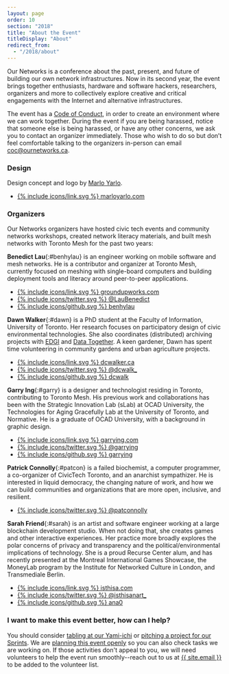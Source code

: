 ```yaml
---
layout: page
order: 10
section: "2018"
title: "About the Event"
titleDisplay: "About"
redirect_from:
  - "/2018/about"
---
```


Our Networks is a conference about the past, present, and future of building our own network infrastructures. Now in its second year, the event brings together enthusiasts, hardware and software hackers, researchers, organizers and more to collectively explore creative and critical engagements with the Internet and alternative infrastructures.

The event has a <a href="/code-of-conduct/">Code of Conduct</a>, in order to create an environment where we can work together. During the event if you are being harassed, notice that someone else is being harassed, or have any other concerns, we ask you to contact an organizer immediately. Those who wish to do so but don’t feel comfortable talking to the organizers in-person can email <a href="mailto:coc@ournetworks.ca">coc@ournetworks.ca</a>.

###  Design

Design concept and logo by [Marlo Yarlo](http://www.marloyarlo.com/).

<ul class="bio-sm-list">
  <li class="bio-sm-list-item"><a href="http://www.marloyarlo.com/" target="_blank">{% include icons/link.svg %}&nbsp;marloyarlo.com</a></li>
</ul>

###  Organizers

Our Networks organizers have hosted civic tech events and community networks workshops, created network literacy materials, and built mesh networks with Toronto Mesh for the past two years:

**Benedict Lau**{:#benhylau} is an engineer working on mobile software and mesh networks. He is a contributor and organizer at Toronto Mesh, currently focused on meshing with single-board computers and building deployment tools and literacy around peer-to-peer applications.

<ul class="bio-sm-list">
 <li class="bio-sm-list-item"><a href="http://www.groundupworks.com/" target="_blank">{% include icons/link.svg %}&nbsp;groundupworks.com </a></li>
 <li class="bio-sm-list-item"><a href="https://twitter.com/LauBenedict" target="_blank">{% include icons/twitter.svg %}&nbsp;@LauBenedict</a></li>
 <li class="bio-sm-list-item"><a href="https://github.com/benhylau" target="_blank">{% include icons/github.svg %}&nbsp;benhylau</a></li>
</ul>

**Dawn Walker**{:#dawn} is a PhD student at the Faculty of Information, University of Toronto. Her research focuses on participatory design of civic environmental technologies. She also coordinates (distributed) archiving projects with [EDGI](https://envirodatagov.org/) and [Data Together](https://datatogether.org/). A keen gardener, Dawn has spent time volunteering in community gardens and urban agriculture projects.

<ul class="bio-sm-list">
  <li class="bio-sm-list-item"><a href="http://dcwalker.ca" target="_blank">{% include icons/link.svg %}&nbsp;dcwalker.ca</a></li>
  <li class="bio-sm-list-item"><a href="https://twitter.com/dcwalk_" target="_blank">{% include icons/twitter.svg %}&nbsp;@dcwalk_</a></li>
  <li class="bio-sm-list-item"><a href="https://github.com/dcwalk" target="_blank">{% include icons/github.svg %}&nbsp;dcwalk</a></li>
</ul>

**Garry Ing**{:#garry} is a designer and technologist residing in Toronto, contributing to Toronto Mesh. His previous work and collaborations has been with the Strategic Innovation Lab (sLab) at OCAD University, the Technologies for Aging Gracefully Lab at the University of Toronto, and Normative. He is a graduate of OCAD University, with a background in graphic design.

<ul class="bio-sm-list">
  <li class="bio-sm-list-item"><a href="https://garrying.com/" target="_blank" data-proofer-ignore>{% include icons/link.svg %}&nbsp;garrying.com</a></li>
  <li class="bio-sm-list-item"><a href="https://twitter.com/garrying" target="_blank">{% include icons/twitter.svg %}&nbsp;@garrying</a></li>
  <li class="bio-sm-list-item"><a href="https://github.com/garrying" target="_blank">{% include icons/github.svg %}&nbsp;garrying</a></li>
</ul>

**Patrick Connolly**{:#patcon} is a failed biochemist, a computer programmer, a co-organizer of CivicTech Toronto, and an anarchist sympathizer. He is interested in liquid democracy, the changing nature of work, and how we can build communities and organizations that are more open, inclusive, and resilient.

<ul class="bio-sm-list">
  <li class="bio-sm-list-item"><a href="https://twitter.com/patconnolly" target="_blank">{% include icons/twitter.svg %}&nbsp;@patconnolly</a></li>
</ul>

**Sarah Friend**{:#sarah} is an artist and software engineer working at a large blockchain development studio. When not doing that, she creates games and other interactive experiences. Her practice more broadly explores the polar concerns of privacy and transparency and the political/environmental implications of technology. She is a proud Recurse Center alum, and has recently presented at the Montreal International Games Showcase, the MoneyLab program by the Institute for Networked Culture in London, and Transmediale Berlin.

<ul class="bio-sm-list">
  <li class="bio-sm-list-item"><a href="https://isthisa.com/" target="_blank">{% include icons/link.svg %}&nbsp;isthisa.com</a></li>
  <li class="bio-sm-list-item"><a href="https://twitter.com/isthisanart_" target="_blank">{% include icons/twitter.svg %}&nbsp;@isthisanart_</a></li>
  <li class="bio-sm-list-item"><a href="https://github.com/ana0" target="_blank">{% include icons/github.svg %}&nbsp;ana0</a></li>
</ul>

### I want to make this event better, how can I help?

You should consider [tabling at our Yami-ichi](/yami-ichi/) or [pitching a project for our Sprints](/2018/sprints/). We are [planning this event openly](https://github.com/ournetworks/2018) so you can also check tasks we are working on. If those activities don't appeal to you, we will need volunteers to help the event run smoothly--reach out to us at <a href="mailto:{{ site.email }}">{{ site.email }}</a> to be added to the volunteer list.
